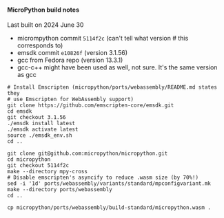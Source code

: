 #### MicroPython build notes

Last built on 2024 June 30
- micrompython commit `5114f2c` (can't tell what version # this corresponds to)
- emsdk commit `e10826f` (version 3.1.56)
- gcc from Fedora repo (version 13.3.1)
- gcc-c++ might have been used as well, not sure. It's the same version as gcc

```
# Install Emscripten (micropython/ports/webassembly/README.md states they
# use Emscripten for WebAssembly support)
git clone https://github.com/emscripten-core/emsdk.git
cd emsdk
git checkout 3.1.56
./emsdk install latest
./emsdk activate latest
source ./emsdk_env.sh
cd ..

git clone git@github.com:micropython/micropython.git
cd micropython
git checkout 5114f2c
make --directory mpy-cross
# Disable emscripten's asyncify to reduce .wasm size (by 70%!)
sed -i '1d' ports/webassembly/variants/standard/mpconfigvariant.mk
make --directory ports/webassembly
cd ..

cp micropython/ports/webassembly/build-standard/micropython.wasm .
```
